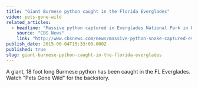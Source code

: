 ```yaml
---
title: "Giant Burmese python caught in the Florida Everglades"
video: pets-gone-wild
related_articles:
  - headline: "Massive python captured in Everglades National Park in Florida"
    source: "CBS News"
    link: "http://www.cbsnews.com/news/massive-python-snake-captured-everglades-national-park-florida/"
publish_date: 2015-06-04T15:33:00.000Z
published: true
slug: giant-burmese-python-caught-in-the-florida-everglades
---
```

A giant, 18 foot long Burmese python has been caught in the FL Everglades. Watch "Pets Gone Wild" for the backstory.

